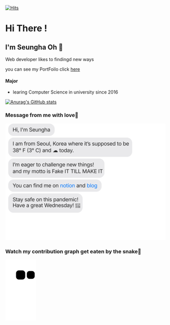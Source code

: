 [![Hits](https://hits.seeyoufarm.com/api/count/incr/badge.svg?url=https%3A%2F%2Fgithub.com%2Fseungha-o&count_bg=%2379C83D&title_bg=%23555555&icon=&icon_color=%23E7E7E7&title=hits&edge_flat=false)](https://hits.seeyoufarm.com)
# Hi There ! 

## I'm Seungha Oh 👋

Web developer likes to findingd new ways

you can see my PortFoilo click [here][df1]
#### Major
- learing Computer Science in university since 2016

   [df1]: <https://seungha-o.github.io/PortFolio/>
  
[![Anurag's GitHub stats](https://github-readme-stats.vercel.app/api?username=seungha-o&theme=algolia&show_icons=true)](https://github.com/seungha-o/github-readme-stats)


### Message from me with love💪
![chat_svg](https://github.com/AhGnuesHo/AhGnuesHo/blob/main/chat.svg)

### Watch my contribution graph get eaten by the snake🐍
![snake svg](https://github.com/AhGnuesHo/AhGnuesHo/blob/output/github-contribution-grid-snake.svg)

